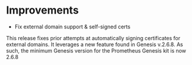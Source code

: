 # Improvements
* Fix external domain support & self-signed certs

This release fixes prior attempts at automatically signing certificates
for external domains. It leverages a new feature found in Genesis 
v.2.6.8. As such, the minimum Genesis version for the Prometheus Genesis
kit is now 2.6.8

